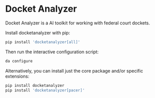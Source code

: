 # Docket Analyzer

Docket Analyzer is a AI toolkit for working with federal court dockets.

Install docketanalyzer with pip:

```bash
pip install 'docketanalyzer[all]'
```

Then run the interactive configuration script:

```bash
da configure
```

Alternatively, you can install just the core package and/or specific extensions:

```bash
pip install docketanalyzer
pip install 'docketanalyzer[pacer]'
```